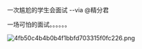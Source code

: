 一次尴尬的学生会面试  --via @精分君

一场可怕的面试。。。。。。

![4fb50c4b4b0b4f1bbfd703315f0fc226.png](https://wxlzmt.github.io/cdn1/ext/qw/groups/10038/4fb50c4b4b0b4f1bbfd703315f0fc226.png)
